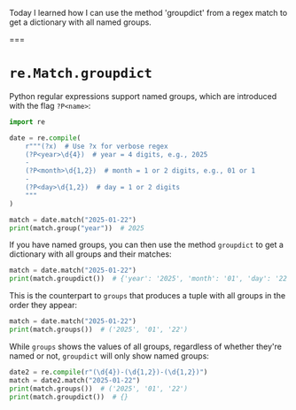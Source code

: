 Today I learned how I can use the method 'groupdict' from a regex match to get a dictionary with all named groups.

===


# `re.Match.groupdict`

Python regular expressions support named groups, which are introduced with the flag `?P<name>`:

```py
import re

date = re.compile(
    r"""(?x)  # Use ?x for verbose regex
    (?P<year>\d{4})  # year = 4 digits, e.g., 2025
    -
    (?P<month>\d{1,2})  # month = 1 or 2 digits, e.g., 01 or 1
    -
    (?P<day>\d{1,2})  # day = 1 or 2 digits
    """
)

match = date.match("2025-01-22")
print(match.group("year"))  # 2025
```

If you have named groups, you can then use the method `groupdict` to get a dictionary with all groups and their matches:

```py
match = date.match("2025-01-22")
print(match.groupdict())  # {'year': '2025', 'month': '01', 'day': '22'}
```

This is the counterpart to `groups` that produces a tuple with all groups in the order they appear:

```py
match = date.match("2025-01-22")
print(match.groups())  # ('2025', '01', '22')
```

While `groups` shows the values of all groups, regardless of whether they're named or not, `groupdict` will only show named groups:

```py
date2 = re.compile(r"(\d{4})-(\d{1,2})-(\d{1,2})")
match = date2.match("2025-01-22")
print(match.groups())  # ('2025', '01', '22')
print(match.groupdict())  # {}
```
